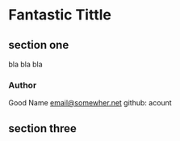 
# Fantastic Tittle

## section one

bla bla bla

### Author

Good Name
email@somewher.net
github: acount

## section three
